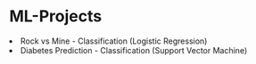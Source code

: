 # ML-Projects
<li> Rock vs Mine - Classification (Logistic Regression)</li>
<li> Diabetes Prediction - Classification (Support Vector Machine)</li>
